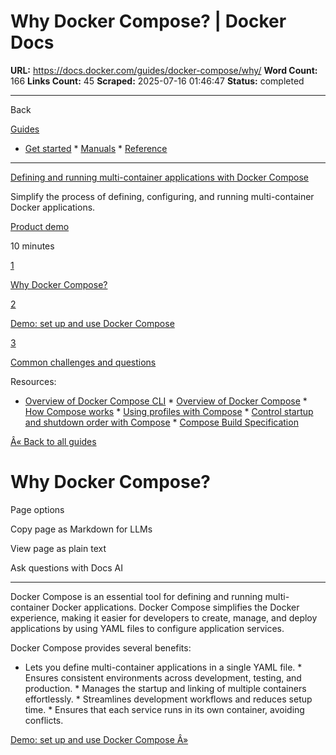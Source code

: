 # Why Docker Compose? | Docker Docs

**URL:** https://docs.docker.com/guides/docker-compose/why/
**Word Count:** 166
**Links Count:** 45
**Scraped:** 2025-07-16 01:46:47
**Status:** completed

---

Back

[Guides](https://docs.docker.com/guides/)

  * [Get started](https://docs.docker.com/get-started/)   * [Manuals](https://docs.docker.com/manuals/)   * [Reference](https://docs.docker.com/reference/)

* * *

[Defining and running multi-container applications with Docker Compose](https://docs.docker.com/guides/docker-compose/)

Simplify the process of defining, configuring, and running multi-container Docker applications.

[ Product demo](https://docs.docker.com/tags/product-demo/)

10 minutes

[1](https://docs.docker.com/guides/docker-compose/why/)

[Why Docker Compose?](https://docs.docker.com/guides/docker-compose/why/)

[2](https://docs.docker.com/guides/docker-compose/setup/)

[Demo: set up and use Docker Compose](https://docs.docker.com/guides/docker-compose/setup/)

[3](https://docs.docker.com/guides/docker-compose/common-questions/)

[Common challenges and questions](https://docs.docker.com/guides/docker-compose/common-questions/)

Resources:

  * [Overview of Docker Compose CLI](https://docs.docker.com/compose/reference/)   * [Overview of Docker Compose](https://docs.docker.com/compose/)   * [How Compose works](https://docs.docker.com/compose/intro/compose-application-model/)   * [Using profiles with Compose](https://docs.docker.com/compose/how-tos/profiles/)   * [Control startup and shutdown order with Compose](https://docs.docker.com/compose/how-tos/startup-order/)   * [Compose Build Specification](https://docs.docker.com/compose/compose-file/build/)

[Â« Back to all guides](https://docs.docker.com/guides/)

# Why Docker Compose?

Page options

Copy page as Markdown for LLMs

View page as plain text

Ask questions with Docs AI

* * *

Docker Compose is an essential tool for defining and running multi-container Docker applications. Docker Compose simplifies the Docker experience, making it easier for developers to create, manage, and deploy applications by using YAML files to configure application services.

Docker Compose provides several benefits:

  * Lets you define multi-container applications in a single YAML file.   * Ensures consistent environments across development, testing, and production.   * Manages the startup and linking of multiple containers effortlessly.   * Streamlines development workflows and reduces setup time.   * Ensures that each service runs in its own container, avoiding conflicts.

[Demo: set up and use Docker Compose Â»](https://docs.docker.com/guides/docker-compose/setup/)